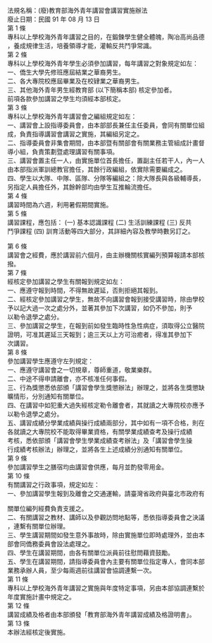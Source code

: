 法規名稱：(廢)教育部海外青年講習會講習實施辦法  
廢止日期：民國 91 年 08 月 13 日  
第 1 條  
專科以上學校海外青年講習之目的，在鍛鍊學生健全體魄，陶冶高尚品德  
，養成規律生活，培養領導才能，灌輸反共鬥爭常識。  
第 2 條  
專科以上學校海外青年學生必須參加講習，每年講習之對象規定如左：  
一、僑生大學先修班應屆結業之華裔男生。  
二、各大專院校應屆畢業及在校肄業之華裔男生。  
三、其他海外青年男生經教育部 (以下簡稱本部) 核定參加者。  
前項各款參加講習之學生均須經本部核定。  
第 3 條  
專科以上學校海外青年講習會之編組規定如左：  
一、講習會上設指導委員會，由本部部長兼任主任委員，會同有關單位組  
成，負責指導講習會講習之實施，其編組另定之。  
二、指導委員會非集會期間，由本部暨有關部會有關業務主管組成計畫督  
導小組，負責策劃暨處理講習有關事項。  
三、講習會置主任一人，由實施單位首長擔任，置副主任若干人，內一人  
由本部指派軍訓總教官擔任，其餘行政編組，依實除需要編成之。  
四、學生以大隊、中隊、區隊、分隊等編組之：除大隊長與各級輔導長，  
另指定人員擔任外，其餘幹部均由學生互推輪流擔任。  
第 4 條  
講習時間為六週，利用暑假期間實施。  
第 5 條  
講習課程，應包括： (一) 基本認識課程 (二) 生活訓練課程 (三) 反共  
鬥爭課程 (四) 訓育活動等四大部分，其詳細內容及教學時數另訂之。  


第 6 條  
講習會之經費，應於講習前六個月，由主辦機關核實編列預算報請本部核  
撥。  
第 7 條  
經核定參加講習之學生有關報到規定如左：  
一、應遵守報到時間，不得無故遲延，否則拒絕其報到。  
二、經核定參加講習之學生，無故不向講習會報到接受講習時，除由學校  
予以記大過一次之處分外，並著其參加下次講習，如仍不參加，則予  
以勒令退學之處分。  
三、參加講習之學生，在報到前如發生臨時性急性病症，須取得公立醫院  
證明，可准其遲延三天報到；逾三天以上方可治癒者，得准其參加下  
次講習。  
第 8 條  
參加講習學生應遵守左列規定：  
一、應遵守講習會之一切規章，尊師重道，敬業樂群。  
二、中途不得申請離會，亦不核准任何事假。  
三、行為獎懲悉依部頒「講習會學生獎懲辦法」辦理之，並將各生獎懲缺  
曠情形，分別通知有關單位。  
四、在講習中如犯重大過失經核定勒令離會者，其就讀之大專院校亦應予  
以勒令退學之處分。  
五、講習成績分學業成績與操行成績兩部分，其中如有一項不合格，則在  
各就讀之大專院校不能取得畢業資格，有關學業成績查考及操行成績  
考核，悉依部頒「講習會學生學業成績查考辦法」及「講習會學生操  
行成績考核辦法」辦理之，並將各生上述成績分別通知有關單位。  
第 9 條  
參加講習學生之膳宿均由講習會供應，每月並酌發零用金。  
第 10 條  
有關講習之行政事項，規定如左：  
一、參加講習學生報到及離會之交通運輸，請臺灣省政府與臺北市政府有  


關單位編列經費負責支援之。  
二、有關講習之教材、講師以及參觀訪問地點等，悉依指導委員會之決議  
，連繫有關單位辦理。  
三、學生講習期間如發生意外事故時，除由實施單位即時處理外，並由本  
部會同僑務委員會設法處理之。  
四、學生在講習期間，由各有關單位派員前往慰問藉資鼓勵。  
五、學生在講習期間，請指導委員會內主要有關單位指定專人，會同本部  
業務承辦人員，至少每兩週前往講習會協調連繫一次。  
第 11 條  
專科以上學校海外青年講習之實施與年度特定事項，另由本部協調連繫於  
年度實施計畫中規定之。  
第 12 條  
講習成績及格者由本部頒發「教育部海外青年講習成績及格證明書」。  
第 13 條  
本辦法經核定後實施。  


